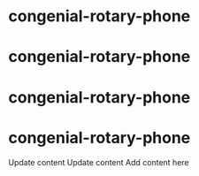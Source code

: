 # congenial-rotary-phone
# congenial-rotary-phone
# congenial-rotary-phone
# congenial-rotary-phone
Update content
Update content
Add content here
